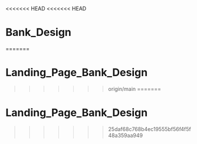 <<<<<<< HEAD
<<<<<<< HEAD
# Bank_Design
=======
# Landing_Page_Bank_Design
>>>>>>> origin/main
=======
# Landing_Page_Bank_Design
>>>>>>> 25daf68c768b4ec19555bf56f4f5f48a359aa949
